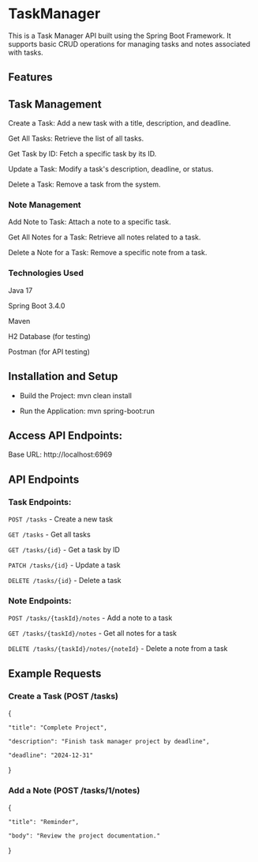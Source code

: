 # TaskManager
This is a Task Manager API built using the Spring Boot Framework. It supports basic CRUD operations for managing tasks and notes associated with tasks.

## Features

## Task Management

 Create a Task: Add a new task with a title, description, and deadline.

 Get All Tasks: Retrieve the list of all tasks.

 Get Task by ID: Fetch a specific task by its ID.

 Update a Task: Modify a task's description, deadline, or status.

 Delete a Task: Remove a task from the system.

### Note Management

Add Note to Task: Attach a note to a specific task.

Get All Notes for a Task: Retrieve all notes related to a task.

Delete a Note for a Task: Remove a specific note from a task.

### Technologies Used

 Java 17

 Spring Boot 3.4.0

 Maven

 H2 Database (for testing)

 Postman (for API testing)

## Installation and Setup

- Build the Project: mvn clean install

- Run the Application: mvn spring-boot:run

## Access API Endpoints:
Base URL: http://localhost:6969

## API Endpoints

### Task Endpoints:

`POST /tasks`  - Create a new task

`GET /tasks` - Get all tasks

`GET /tasks/{id}` - Get a task by ID

`PATCH /tasks/{id}` - Update a task

`DELETE /tasks/{id}` - Delete a task

### Note Endpoints:
`POST /tasks/{taskId}/notes` - Add a note to a task

`GET /tasks/{taskId}/notes` - Get all notes for a task

`DELETE /tasks/{taskId}/notes/{noteId}` - Delete a note from a task

## Example Requests

### Create a Task (POST /tasks)

{


    "title": "Complete Project",
    
    "description": "Finish task manager project by deadline",
    
    "deadline": "2024-12-31"

    
}

### Add a Note (POST /tasks/1/notes)

{


    "title": "Reminder",
    
    "body": "Review the project documentation."
    
}


